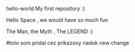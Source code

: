 hello-world
My first repository :)

Hello Space , we would have so much fun

The Man, the Myth , The LEGEND :)

#toto som pridal cez prikazovy riadok
new change
